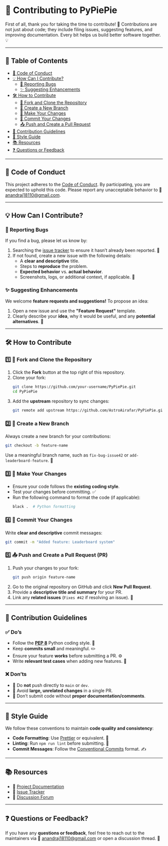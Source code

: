 # 🚀 Contributing to PyPiePie

First of all, thank you for taking the time to contribute! 🎉 Contributions are not just about code; they include filing issues, suggesting features, and improving documentation. Every bit helps us build better software together. 💡  

---

## 📜 Table of Contents
- [📜 Code of Conduct](#-code-of-conduct)
- [💡 How Can I Contribute?](#-how-can-i-contribute)
  - [🐞 Reporting Bugs](#-reporting-bugs)
  - [✨ Suggesting Enhancements](#-suggesting-enhancements)
- [🛠 How to Contribute](#-how-to-contribute)
  - [🔀 Fork and Clone the Repository](#1️⃣-fork-and-clone-the-repository)
  - [🌿 Create a New Branch](#2️⃣-create-a-new-branch)
  - [📝 Make Your Changes](#3️⃣-make-your-changes)
  - [📌 Commit Your Changes](#4️⃣-commit-your-changes)
  - [📤 Push and Create a Pull Request](#5️⃣-push-and-create-a-pull-request)
- [💌 Contribution Guidelines](#-contribution-guidelines)
- [🎨 Style Guide](#-style-guide)
- [📚 Resources](#-resources)
- [❓ Questions or Feedback](#-questions-or-feedback)

---

## 📜 Code of Conduct
This project adheres to the [Code of Conduct](CODE_OF_CONDUCT.md). By participating, you are expected to uphold this code. Please report any unacceptable behavior to 📩 anandraj18110@gmail.com.

---

## 💡 How Can I Contribute?

### 🐞 Reporting Bugs
If you find a bug, please let us know by:
1. Searching the [issue tracker](../../issues) to ensure it hasn’t already been reported. 🔎  
2. If not found, create a new issue with the following details:  
   - A **clear and descriptive** title.  
   - Steps to **reproduce** the problem.  
   - **Expected behavior** vs. **actual behavior**.  
   - Screenshots, logs, or additional context, if applicable. 📸  

### ✨ Suggesting Enhancements
We welcome **feature requests and suggestions!** To propose an idea:  
1. Open a new issue and use the **"Feature Request"** template.  
2. Clearly describe your **idea**, why it would be useful, and any **potential alternatives**. 💭  

---

## 🛠 How to Contribute

### 1️⃣ 🔀 Fork and Clone the Repository
1. Click the **Fork** button at the top right of this repository.  
2. Clone your fork:  
   ```bash
   git clone https://github.com/your-username/PyPiePie.git  
   cd PyPiePie  
   ```  
3. Add the **upstream** repository to sync changes:  
   ```bash
   git remote add upstream https://github.com/AstroAirafar/PyPiePie.git  
   ```  

### 2️⃣ 🌿 Create a New Branch
Always create a new branch for your contributions:  
```bash
git checkout -b feature-name  
```  
Use a meaningful branch name, such as `fix-bug-issue42` or `add-leaderboard-feature`. 🌟  

### 3️⃣ 📝 Make Your Changes
- Ensure your code follows the **existing coding style**.  
- Test your changes before committing. ✅  
- Run the following command to format the code (if applicable):  
  ```bash
  black .  # Python formatting  
  ```  

### 4️⃣ 📌 Commit Your Changes
Write **clear and descriptive** commit messages:  
```bash
git commit -m "Added feature: Leaderboard system"  
```  

### 5️⃣ 📤 Push and Create a Pull Request (PR)
1. Push your changes to your fork:  
   ```bash
   git push origin feature-name  
   ```  
2. Go to the original repository on GitHub and click **New Pull Request**.  
3. Provide a **descriptive title and summary** for your PR.  
4. Link any **related issues** (`Fixes #42` if resolving an issue). 🔗  

---

## 💌 Contribution Guidelines

### ✅ Do’s
- Follow the **[PEP 8](https://peps.python.org/pep-0008/)** Python coding style. 📏  
- Keep **commits small** and meaningful. ✏️  
- Ensure your feature **works** before submitting a PR. ⚙️  
- Write **relevant test cases** when adding new features. 🧪  

### ❌ Don’ts
- 🚫 Do **not** push directly to `main` or `dev`.  
- 🚫 Avoid **large, unrelated changes** in a single PR.  
- 🚫 Don’t submit code without **proper documentation/comments**.  

---

## 🎨 Style Guide
We follow these conventions to maintain **code quality and consistency**:  
- **Code Formatting**: Use [Prettier](https://prettier.io/) or equivalent. 🎨  
- **Linting**: Run `npm run lint` before submitting. 🧹  
- **Commit Messages**: Follow the [Conventional Commits](https://www.conventionalcommits.org/) format. ✍️  

---

## 📚 Resources
- 📄 [Project Documentation](docs/README.md)  
- 🐛 [Issue Tracker](../../issues)  
- 💬 [Discussion Forum](../../discussions)  

---

## ❓ Questions or Feedback?
If you have any **questions or feedback**, feel free to reach out to the maintainers via 📩 anandraj18110@gmail.com or open a discussion thread. 💬  

